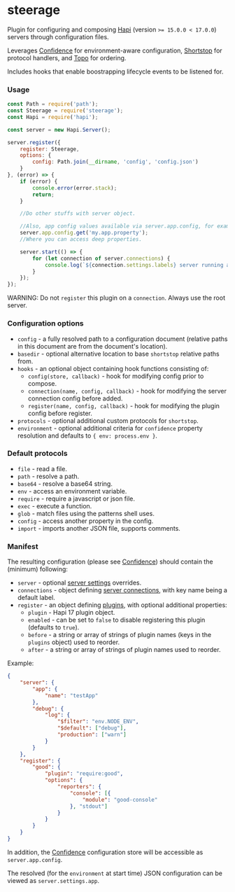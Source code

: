 # steerage

Plugin for configuring and composing [Hapi](http://hapijs.com) (version `>= 15.0.0 < 17.0.0`) servers through configuration files.

Leverages [Confidence](https://github.com/hapijs/confidence) for environment-aware configuration, [Shortstop](https://github.com/krakenjs/shortstop) for protocol handlers, and [Topo](https://github.com/hapijs/topo) for ordering.

Includes hooks that enable boostrapping lifecycle events to be listened for.

### Usage

```javascript
const Path = require('path');
const Steerage = require('steerage');
const Hapi = require('hapi');

const server = new Hapi.Server();

server.register({
    register: Steerage,
    options: {
        config: Path.join(__dirname, 'config', 'config.json')
    }
}, (error) => {
    if (error) {
        console.error(error.stack);
        return;
    }

    //Do other stuffs with server object.

    //Also, app config values available via server.app.config, for example:
    server.app.config.get('my.app.property');
    //Where you can access deep properties.

    server.start(() => {
        for (let connection of server.connections) {
            console.log(`${connection.settings.labels} server running at ${connection.info.uri}`)
        }
    });
});
```

WARNING: Do not `register` this plugin on a `connection`. Always use the root server.

### Configuration options

- `config` - a fully resolved path to a configuration document (relative paths in this document are from the document's location).
- `basedir` - optional alternative location to base `shortstop` relative paths from.
- `hooks` - an optional object containing hook functions consisting of:
    - `config(store, callback)` - hook for modifying config prior to compose.
    - `connection(name, config, callback)` - hook for modifying the server connection config before added.
    - `register(name, config, callback)` - hook for modifying the plugin config before register.
- `protocols` - optional additional custom protocols for `shortstop`.
- `environment` - optional additional criteria for `confidence` property resolution and defaults to `{ env: process.env }`.

### Default protocols

- `file` - read a file.
- `path` - resolve a path.
- `base64` - resolve a base64 string.
- `env` - access an environment variable.
- `require` - require a javascript or json file.
- `exec` - execute a function.
- `glob` - match files using the patterns shell uses.
- `config` - access another property in the config.
- `import` - imports another JSON file, supports comments.

### Manifest

The resulting configuration (please see [Confidence](https://github.com/hapijs/confidence)) should contain the (minimum) following:

- `server` - optional [server settings](https://hapijs.com/api#serversettings) overrides.
- `connections` - object defining [server connections](http://hapijs.com/api#serverconnectionoptions), with key name being a default label.
- `register` - an object defining [plugins](http://hapijs.com/api#plugins), with optional additional properties:
    - `plugin` - Hapi 17 plugin object.
    - `enabled` - can be set to `false` to disable registering this plugin (defaults to `true`).
    - `before` - a string or array of strings of plugin names (keys in the `plugins` object) used to reorder.
    - `after` - a string or array of strings of plugin names used to reorder.

Example:

```json
{
    "server": {
        "app": {
            "name": "testApp"
        },
        "debug": {
            "log": {
                "$filter": "env.NODE_ENV",
                "$default": ["debug"],
                "production": ["warn"]
            }
        }
    },
    "register": {
        "good": {
            "plugin": "require:good",
            "options": {
                "reporters": {
                    "console": [{
                        "module": "good-console"
                    }, "stdout"]
                }
            }
        }
    }
}
```

In addition, the [Confidence](https://github.com/hapijs/confidence) configuration store will be accessible as `server.app.config`.

The resolved (for the `environment` at start time) JSON configuration can be viewed as `server.settings.app`.
